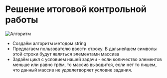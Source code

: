 # **Решение итоговой контрольной работы**

![Алгоритм](итоговая1.jpg) 

* Создаём алгоритм методом string
* Предлагаем пользователю ввести строку. В дальнейшем символы этой строки будут являться элементами массива
* Задаём цикл с условием нашей задачи - если количество элементов меньше или равно трём, то массив выводится, если нет то пишем, что данный массив не удовлетворяет условие задания. 